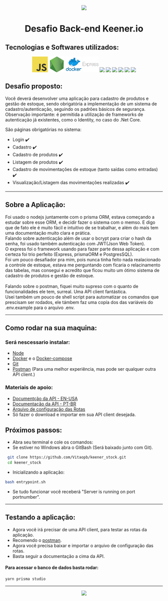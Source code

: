 <div align="center">
  <img src="https://tecer.us/wp-content/uploads/2021/07/2-1.png"/>
  <h1>Desafio Back-end Keener.io
 </div>
  
 ## Tecnologias e Softwares utilizados: 
 <div align="center">
<img height="50" src="https://raw.githubusercontent.com/github/explore/80688e429a7d4ef2fca1e82350fe8e3517d3494d/topics/javascript/javascript.png" alt="javascript"/>
<img height="50" src="https://raw.githubusercontent.com/github/explore/80688e429a7d4ef2fca1e82350fe8e3517d3494d/topics/nodejs/nodejs.png" alt="nodejs"/>
<img height="50" src="https://raw.githubusercontent.com/github/explore/80688e429a7d4ef2fca1e82350fe8e3517d3494d/topics/docker/docker.png" alt="docker"/>
<img height="50" src="https://raw.githubusercontent.com/github/explore/80688e429a7d4ef2fca1e82350fe8e3517d3494d/topics/express/express.png" alt="express"/>
<img height="50" src="https://static.imasters.com.br/wp-content/uploads/2018/07/25101553/Autenticac%CC%A7a%CC%83o-JSON-Web-Token-JWT-em-Node.js.jpg"/>
<img height="50" src="https://encrypted-tbn0.gstatic.com/images?q=tbn:ANd9GcRipGvv3cgQFF3NABgSVx2sbReijpnP1h-8wg&usqp=CAU" />
<img height="50" src="https://www.gartner.com/pi/vendorimages/postman_full-life-cycle-api-management_1633960356020.png"/>
<img height="50" src="https://encrypted-tbn0.gstatic.com/images?q=tbn:ANd9GcQRLmX8Nuowl-7BJurJx2b_tFhPb6obwpJiBWD3tgNKr0grd43rlnr_r-e9kmiEUIbejpk&usqp=CAU" />
<img height="50" src="https://encrypted-tbn0.gstatic.com/images?q=tbn:ANd9GcRCBavr1Xr1wgxENlrF8fXGJYd710FHvzE7dg&usqp=CAU" /> 
<img height="50" src="https://encrypted-tbn0.gstatic.com/images?q=tbn:ANd9GcT6J3XzQUmhZs_ZZdJZHPguwhpTdsd7gorj6Q&usqp=CAU" />
</div>
  
## Desafio proposto:
Você deverá desenvolver uma aplicação para cadastro de produtos e gestão de estoque, sendo obrigatória a implementação de um sistema de cadastro/autenticação, seguindo os padrões básicos de segurança. Observação importante: é permitida a utilização de frameworks de autenticação já existentes, como o Identity, no caso do .Net Core.
  
São páginas obrigatórias no sistema:

- Login :heavy_check_mark:
- Cadastro :heavy_check_mark:
- Cadastro de produtos :heavy_check_mark:
- Listagem de produtos :heavy_check_mark:
- Cadastro de movimentações de estoque (tanto saídas como entradas) :heavy_check_mark:
- Visualização/Listagem das movimentações realizadas :heavy_check_mark:
<hr>
  
## Sobre a Aplicação:
Foi usado o nodejs juntamente com o prisma ORM, estava começando a estudar sobre esse ORM, e decidir fazer o sistema com o memso. E digo que de fato ele é muito fácil e intuitivo de se trabalhar, e além do mais tem uma documentação muito clara e prática.<br>
Falando sobre autenticação além de usar o bcrypt para criar o hash da senha, foi usado também autenticação com JWT(Json Web Token).<br>
O express foi o framework usando para fazer parte dessa aplicação e com certeza foi trio perfeito (Express, prismaORM e PostgresSQL).<br>
Foi um pouco desafiador pra mim, pois nunca tinha feito nada realacionado a controle de estoque, estava me perguntando com ficaria o relacinamento<br>
das tabelas, mas consegui e acredito que ficou muito um ótimo sistema de cadastro de produtos e gestão de estoque.<br>
<br>
Falando sobre o postman, fiquei muito supreso com o quanto de funcionalidades ele tem, surreal. Uma API client fantástica.<br>
Usei também um pouco de shell script para automatizar os comandos que prescisam ser rodados, ele támbem faz uma copía dos das variáveis do .env.example para o arquivo .env.
<hr>
  
## Como rodar na sua maquina:
### Será nescessario instalar:
  - [Node](https://nodejs.org/en/download/)
  - [Docker](https://docs.docker.com/get-docker/) e o [Docker-compose](https://docs.docker.com/compose/install/)
  - [Git](https://git-scm.com/downloads)
  - [Postman](https://www.postman.com/downloads/) (Para uma melhor experiência, mas pode ser qualquer outra API client.)

### Materiais de apoio:
  - [Documentção da API - EN-USA](https://documenter.getpostman.com/view/19371532/UVeCQUC7)
  - [Documentação da API - PT-BR](https://documenter.getpostman.com/view/19371532/UVeCRUQf)
  - [Arquivo de configuração das Rotas](https://drive.google.com/file/d/1r83cNMMYVBF18ZiDlaO4g_hM7uXPhzzL/view?usp=sharing) 
  - Só fazer o download e importar em sua API client desejada.

## Próximos passos:
 - Abra seu terminal e cole os comandos: 
 - Se estiver no Windows abra o GitBash (Será baixado junto com Git).
```bash
 git clone https://github.com/Vitaopb/keener_stock.git
 cd keener_stock
```
- Inicializando a aplicação:
```bash
bash entrypoint.sh
```
 - Se tudo funcionar você receberá "Server is running on port portnumber".
<hr>

## Testando a aplicação:
- Agora você irá precisar de uma API client, para testar as rotas da aplicação.
- Recomendo o [postman](https://www.postman.com/downloads/).
- Agora você precisa baixar e importar o arquivo de configuração das rotas.
- Basta seguir a documentação a cima da API.

#### Para acessar o banco de dados basta rodar:
  ```bash
  yarn prisma studio
  ```
 <hr>
  
<div align="center">
  
  <img src="https://media-exp1.licdn.com/dms/image/C4D16AQHlNPtYR2gxDw/profile-displaybackgroundimage-shrink_200_800/0/1635186338170?e=1648080000&v=beta&t=HeVDxJ3C3yLGpcopjN3i4kH9ero5VoLEkcGlWnSz844" />
  
</div>


